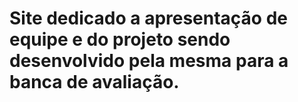 # Site dedicado a apresentação de equipe e do projeto sendo desenvolvido pela mesma para a banca de avaliação.
